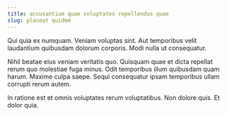 ```yaml
---
title: accusantium quae voluptates repellendus quae
slug: placeat quidem
---
```


Qui quia ex numquam. Veniam voluptas sint. Aut temporibus velit laudantium quibusdam dolorum corporis. Modi nulla ut consequatur.

Nihil beatae eius veniam veritatis quo. Quisquam quae et dicta repellat rerum quo molestiae fuga minus. Odit temporibus illum quibusdam quam harum. Maxime culpa saepe. Sequi consequatur ipsam temporibus ullam corrupti rerum autem.

In ratione est et omnis voluptates rerum voluptatibus. Non dolore quis. Et dolor quia.
